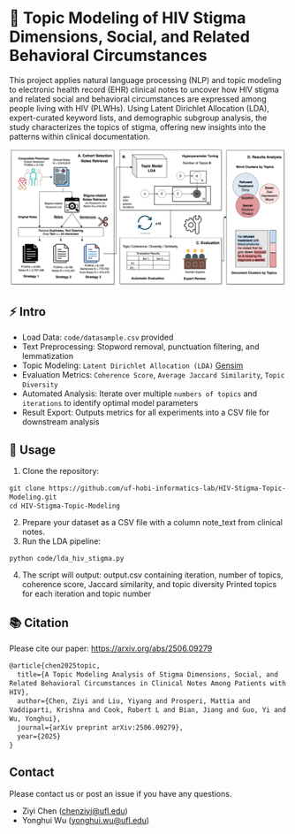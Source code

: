 # 📖 Topic Modeling of HIV Stigma Dimensions, Social, and Related Behavioral Circumstances

This project applies natural language processing (NLP) and topic modeling to electronic health record (EHR) clinical notes to uncover how HIV stigma and related social and behavioral circumstances are expressed among people living with HIV (PLWHs). Using Latent Dirichlet Allocation (LDA), expert-curated keyword lists, and demographic subgroup analysis, the study characterizes the topics of stigma, offering new insights into the patterns within clinical documentation.

![Demo Screenshot](image/flow_chart.png)


## ⚡ Intro
- Load Data: `code/datasample.csv` provided
- Text Preprocessing:
  Stopword removal, punctuation filtering, and lemmatization
- Topic Modeling: `Latent Dirichlet Allocation (LDA)` [Gensim](https://radimrehurek.com/gensim/models/ldamodel.html) 
- Evaluation Metrics: `Coherence Score`, `Average Jaccard Similarity`, `Topic Diversity`
- Automated Analysis: Iterate over multiple `numbers of topics` and `iterations` to identify optimal model parameters
- Result Export: Outputs metrics for all experiments into a CSV file for downstream analysis

## 🚀 Usage

1. Clone the repository:
```shell script
git clone https://github.com/uf-hobi-informatics-lab/HIV-Stigma-Topic-Modeling.git
cd HIV-Stigma-Topic-Modeling
```
2. Prepare your dataset as a CSV file with a column note_text from clinical notes.
3. Run the LDA pipeline:
```shell script
python code/lda_hiv_stigma.py
```
4. The script will output:
output.csv containing iteration, number of topics, coherence score, Jaccard similarity, and topic diversity
Printed topics for each iteration and topic number

## 📚 Citation
Please cite our paper: https://arxiv.org/abs/2506.09279
```
@article{chen2025topic,
  title={A Topic Modeling Analysis of Stigma Dimensions, Social, and Related Behavioral Circumstances in Clinical Notes Among Patients with HIV},
  author={Chen, Ziyi and Liu, Yiyang and Prosperi, Mattia and Vaddiparti, Krishna and Cook, Robert L and Bian, Jiang and Guo, Yi and Wu, Yonghui},
  journal={arXiv preprint arXiv:2506.09279},
  year={2025}
}
```

## Contact
Please contact us or post an issue if you have any questions.
* Ziyi Chen (chenziyi@ufl.edu)
* Yonghui Wu (yonghui.wu@ufl.edu)
